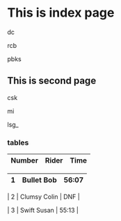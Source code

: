 # This is index page

dc

rcb

pbks

## This is second page

csk

mi

lsg_

### tables

| Number | Rider        | Time  |
|---|---|---|

| 1      | Bullet Bob   | 56:07 |
|---|---|---|
 
| 2      | Clumsy Colin | DNF   |

| 3      | Swift Susan  | 55:13 |
